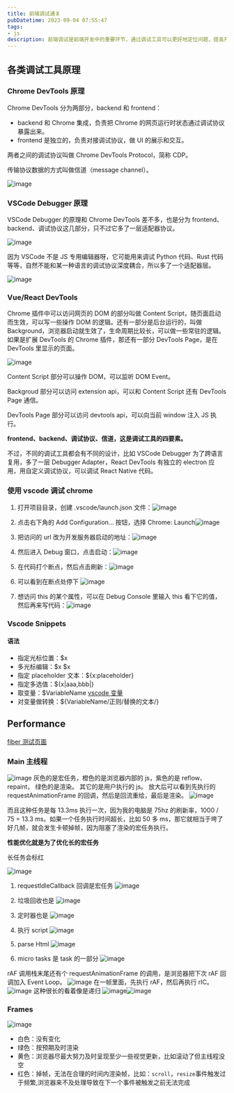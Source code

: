 ```yaml
---
title: 前端调试通关
pubDatetime: 2023-09-04 07:55:47
tags: 
- js
description: 前端调试是前端开发中的重要环节，通过调试工具可以更好地定位问题，提高开发效率。
---
```


## 各类调试工具原理

### Chrome DevTools 原理

Chrome DevTools 分为两部分，backend 和 frontend：

- backend 和 Chrome 集成，负责把 Chrome 的网页运行时状态通过调试协议暴露出来。
- frontend 是独立的，负责对接调试协议，做 UI 的展示和交互。

两者之间的调试协议叫做 Chrome DevTools Protocol，简称 CDP。

传输协议数据的方式叫做信道（message channel）。

​![image](@assets/images/前端调试通关/image-20221128081629-khjm1ho.png)​

### VSCode Debugger 原理

VSCode Debugger 的原理和 Chrome DevTools 差不多，也是分为 frontend、backend、调试协议这几部分，只不过它多了一层适配器协议。

​![image](@assets/images/前端调试通关/image-20221128081659-j79jxzk.png)​

因为 VSCode 不是 JS 专用编辑器呀，它可能用来调试 Python 代码、Rust 代码等等，自然不能和某一种语言的调试协议深度耦合，所以多了一个适配器层。

​![image](@assets/images/前端调试通关/image-20221128081713-aj7ngpn.png)​

### Vue/React DevTools

Chrome 插件中可以访问网页的 DOM 的部分叫做 Content Script，随页面启动而生效，可以写一些操作 DOM 的逻辑。还有一部分是后台运行的，叫做 Background，浏览器启动就生效了，生命周期比较长，可以做一些常驻的逻辑。如果是扩展 DevTools 的 Chrome 插件，那还有一部分 DevTools Page，是在 DevTools 里显示的页面。

​![image](@assets/images/前端调试通关/image-20221128081929-s9wfwba.png)​

Content Script 部分可以操作 DOM，可以监听 DOM Event。

Backgroud 部分可以访问 extension api，可以和 Content Script 还有 DevTools Page 通信。

DevTools Page 部分可以访问 devtools api，可以向当前 window 注入 JS 执行。

**frontend、backend、调试协议、信道，这是调试工具的四要素。**

不过，不同的调试工具都会有不同的设计，比如 VSCode Debugger 为了跨语言复用，多了一层 Debugger Adapter，React DevTools 有独立的 electron 应用，用自定义调试协议，可以调试 React Native 代码。

### 使用 vscode 调试 chrome

1. 打开项目目录，创建 .vscode/launch.json 文件：![image](@assets/images/前端调试通关/image-20221129075017-vwleyz3.png)​

2. 点击右下角的 Add Configuration... 按钮，选择 Chrome: Launch![image](@assets/images/前端调试通关/image-20221129075037-46nz4a3.png)​

3. 把访问的 url 改为开发服务器启动的地址：![image](@assets/images/前端调试通关/image-20221129075051-9q3k4vd.png)​

4. 然后进入 Debug 窗口，点击启动：![image](@assets/images/前端调试通关/image-20221129075112-qt6kf7w.png)​

5. 在代码打个断点，然后点击刷新：![image](@assets/images/前端调试通关/image-20221129075159-qvcbj6q.png)

6. 可以看到在断点处停下 ![image](@assets/images/前端调试通关/image-20221129075215-72053ta.png)​

7. 想访问 this 的某个属性，可以在 Debug Console 里输入 this 看下它的值，然后再来写代码：![image](@assets/images/前端调试通关/image-20221129075245-wsumjko.png)​

### Vscode Snippets

#### 语法

- 指定光标位置：$x
- 多光标编辑：\$x \$x
- 指定 placeholder 文本：${x:placeholder}
- 指定多选值：${x|aaa,bbb|}
- 取变量：$VariableName [vscode 变量](https://code.visualstudio.com/docs/editor/userdefinedsnippets#_variables)
- 对变量做转换：${VariableName/正则/替换的文本/}

## Performance

[fiber 测试页面](https://claudiopro.github.io/react-fiber-vs-stack-demo/fiber.html "fiber测试")

### Main 主线程
​![image](@assets/images/前端调试通关/image-20230212091321-e22i48e.png)​
灰色的是宏任务，橙色的是浏览器内部的 js，紫色的是 reflow、repaint， 绿色的是渲染。
其它的是用户执行的 js。
放大后可以看到先执行的 requestAnimationFrame 的回调，然后是回流重绘，最后是渲染。
​​![image](@assets/images/前端调试通关/image-20230212092433-jf3bjj2.png)​​

而且这种任务是每 13.3ms 执行一次，因为我的电脑是 75hz 的刷新率，1000 / 75 = 13.3 ms。如果一个任务执行时间超长，比如 50 多 ms，那它就相当于垮了好几帧，就会发生卡顿掉帧，因为阻塞了渲染的宏任务执行。

**性能优化就是为了优化长的宏任务**

长任务会标红

​![image](@assets/images/前端调试通关/image-20230212095258-35r8acm.png)​

1. requestIdleCallback 回调是宏任务
   ​![image](@assets/images/前端调试通关/image-20230212093440-xhgyi0m.png)​

2. 垃圾回收也是
   ​![image](@assets/images/前端调试通关/image-20230212093544-2xaapy4.png)

3. 定时器也是
   ​![image](@assets/images/前端调试通关/image-20230212094337-eh1rw1p.png)

4. 执行 script
   ​![image](@assets/images/前端调试通关/image-20230212094940-ihui8n2.png)​

5. parse Html
   ​![image](@assets/images/前端调试通关/image-20230212095153-wxunefm.png)

6. micro tasks 是 task 的一部分
   ​![image](@assets/images/前端调试通关/image-20230212095824-nq6fa83.png)​

rAF 调用栈末尾还有个 requestAnimationFrame 的调用，是浏览器把下次 rAF 回调加入 Event Loop。
​![image](@assets/images/前端调试通关/image-20230212093742-uxv12uk.png)
在一帧里面，先执行 rAF，然后再执行 rIC。
​![image](@assets/images/前端调试通关/image-20230212094054-b0dlr1z.png)​
这种很长的看着像是递归
​![image](@assets/images/前端调试通关/image-20230212100346-sasr3ti.png)​![image](@assets/images/前端调试通关/image-20230212100525-ad0cpqt.png)​​
### Frames

​![image](@assets/images/前端调试通关/image-20230212100947-x5qyfdv.png)​

- 白色：没有变化
- 绿色：按预期及时渲染
- 黄色：浏览器尽最大努力及时呈现至少一些视觉更新，比如滚动了但主线程没空
- 红色：掉帧，无法在合理的时间内渲染帧，比如：`scroll`​，`resize` ​ 事件触发过于频繁,浏览器来不及处理导致在下一个事件被触发之前无法完成

‍
